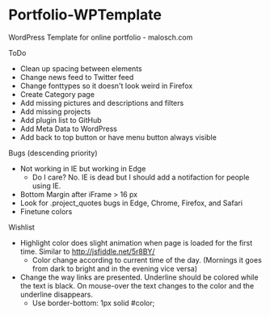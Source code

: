 # Portfolio-WPTemplate
WordPress Template for online portfolio - malosch.com

ToDo
- Clean up spacing between elements
- Change news feed to Twitter feed
- Change fonttypes so it doesn't look weird in Firefox
- Create Category page 
- Add missing pictures and descriptions and filters
- Add missing projects
- Add plugin list to GitHub
- Add Meta Data to WordPress
- Add back to top button or have menu button always visible

Bugs (descending priority)
- Not working in IE but working in Edge
	- Do I care? No. IE is dead but I should add a notifaction for people using IE.
- Bottom Margin after iFrame > 16 px
- Look for .project_quotes bugs in Edge, Chrome, Firefox, and Safari
- Finetune colors

Wishlist
- Highlight color does slight animation when page is loaded for the first time. Similar to http://jsfiddle.net/5r8BY/
	- Color change according to current time of the day. (Mornings it goes from dark to bright and in the evening vice versa)
- Change the way links are presented. Underline should be colored while the text is black. On mouse-over the text changes to the color and the underline disappears.
	- Use border-bottom: 1px solid #color;